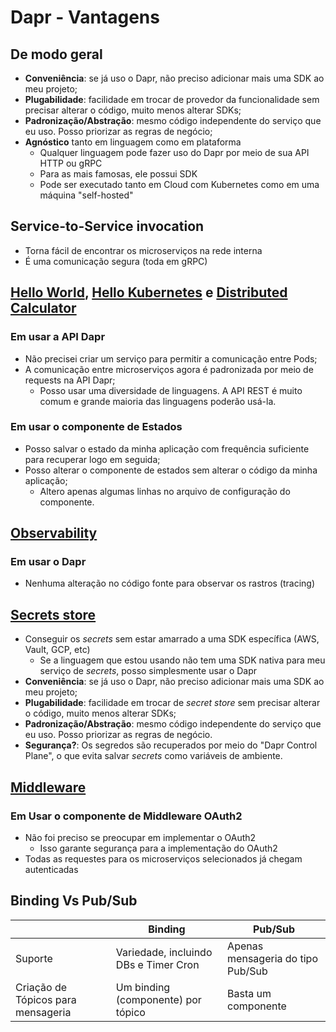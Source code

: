 # Dapr - Vantagens

## De modo geral
- **Conveniência**: se já uso o Dapr, não preciso adicionar mais uma SDK ao meu projeto;
- **Plugabilidade**: facilidade em trocar de provedor da funcionalidade sem precisar alterar o código, muito menos alterar SDKs;
- **Padronização/Abstração**: mesmo código independente do serviço que eu uso. Posso priorizar as regras de negócio;
- **Agnóstico** tanto em linguagem como em plataforma
    - Qualquer linguagem pode fazer uso do Dapr por meio de sua API HTTP ou gRPC
    - Para as mais famosas, ele possui SDK
    - Pode ser executado tanto em Cloud com Kubernetes como em uma máquina "self-hosted"

## Service-to-Service invocation
- Torna fácil de encontrar os microserviços na rede interna
- É uma comunicação segura (toda em gRPC)


## [Hello World](Dapr/1.%20Hello%20World/Hello%20World.md), [Hello Kubernetes](Dapr/2.%20Hello%20Kubernetes/Hello%20Kubernetes.md) e [Distributed Calculator](Dapr/3.%20Distributed%20Calculator/Distributed%20Calculator.md)
### Em usar a API Dapr
- Não precisei criar um serviço para permitir a comunicação entre Pods;
- A comunicação entre microserviços agora é padronizada por meio de requests na API Dapr;
    - Posso usar uma diversidade de linguagens. A API REST é muito comum e grande maioria das linguagens poderão usá-la.

### Em usar o componente de Estados
- Posso salvar o estado da minha aplicação com frequência suficiente para recuperar logo em seguida;
- Posso alterar o componente de estados sem alterar o código da minha aplicação;
    - Altero apenas algumas linhas no arquivo de configuração do componente.

## [Observability](Dapr/4.%20Observability/Observability.md)
### Em usar o Dapr
- Nenhuma alteração no código fonte para observar os rastros (tracing)


## [Secrets store](5.%20Secrets%20store/Secrets%20store.md)
- Conseguir os *secrets* sem estar amarrado a uma SDK específica (AWS, Vault, GCP, etc)
    - Se a linguagem que estou usando não tem uma SDK nativa para meu serviço de *secrets*, posso simplesmente usar o Dapr
- **Conveniência**: se já uso o Dapr, não preciso adicionar mais uma SDK ao meu projeto;
- **Plugabilidade**: facilidade em trocar de _secret store_ sem precisar alterar o código, muito menos alterar SDKs;
- **Padronização/Abstração**: mesmo código independente do serviço que eu uso. Posso priorizar as regras de negócio.
- **Segurança?**: Os segredos são recuperados por meio do "Dapr Control Plane", o que evita salvar *secrets* como variáveis de ambiente.


## [Middleware](8.%20Middleware/Middleware.md)
### Em Usar o componente de Middleware OAuth2
- Não foi preciso se preocupar em implementar o OAuth2
    - Isso garante segurança para a implementação do OAuth2
- Todas as requestes para os microserviços selecionados já chegam autenticadas


## Binding Vs Pub/Sub

|                                    | Binding                               | Pub/Sub                           |
| ---------------------------------- | ------------------------------------- | --------------------------------- |
| Suporte                            | Variedade, incluindo DBs e Timer Cron | Apenas mensageria do tipo Pub/Sub |
| Criação de Tópicos para mensageria | Um binding (componente) por tópico    | Basta um componente               |


